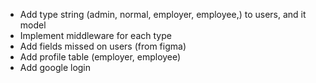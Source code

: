 - Add type string (admin, normal, employer, employee,) to users, and it model
- Implement middleware for each type
- Add fields missed on users (from figma)
- Add profile table (employer, employee)
- Add google login
